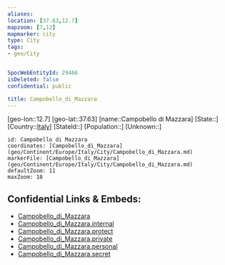 ```yaml
---
aliases: 
location: [37.63,12.7]
mapzoom: [7,12] 
mapmarker: city 
type: City
tags:
- geo/City


SpocWebEntityId: 29466
isDeleted: false
confidential: public

title: Campobello_di_Mazzara
---
```

[geo-lon::12.7]
[geo-lat::37.63]
[name::Campobello di Mazzara]
[State::]
[Country::[Italy](geo/Continent/Europe/Italy.md)]
[StateId::]
[Population::]
[Unknown::]


```leaflet
id: Campobello di Mazzara
coordinates: [Campobello_di_Mazzara](geo/Continent/Europe/Italy/City/Campobello_di_Mazzara.md)
markerFile: [Campobello_di_Mazzara](geo/Continent/Europe/Italy/City/Campobello_di_Mazzara.md)
defaultZoom: 11 
maxZoom: 18
```


## Confidential Links & Embeds: 
- [Campobello_di_Mazzara](../../../../../../_public/geo/Continent/Europe/Italy/City/Campobello_di_Mazzara.md) 
- [Campobello_di_Mazzara.internal](../../../../../../_internal/geo/Continent/Europe/Italy/City/Campobello_di_Mazzara.internal.md) 
- [Campobello_di_Mazzara.protect](../../../../../../_protect/geo/Continent/Europe/Italy/City/Campobello_di_Mazzara.protect.md) 
- [Campobello_di_Mazzara.private](../../../../../../_private/geo/Continent/Europe/Italy/City/Campobello_di_Mazzara.private.md) 
- [Campobello_di_Mazzara.personal](../../../../../../_personal/geo/Continent/Europe/Italy/City/Campobello_di_Mazzara.personal.md) 
- [Campobello_di_Mazzara.secret](../../../../../../_secret/geo/Continent/Europe/Italy/City/Campobello_di_Mazzara.secret.md) 
